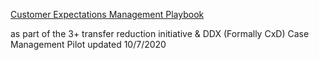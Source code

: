 
[Customer Expectations Management Playbook](https://internal.support.services.microsoft.com/en-us/help/4570410)

as part of the 3+ transfer reduction initiative &  DDX (Formally CxD) Case Management Pilot
updated 10/7/2020